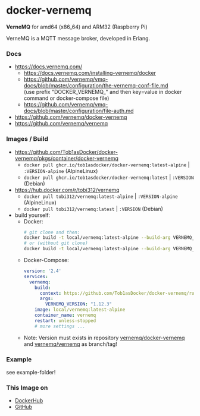 # docker-vernemq
**VerneMQ** for amd64 (x86_64) and ARM32 (Raspberry Pi)

VerneMQ is a MQTT message broker, developed in Erlang.

### Docs

* https://docs.vernemq.com/
  * https://docs.vernemq.com/installing-vernemq/docker
  * https://github.com/vernemq/vmq-docs/blob/master/configuration/the-vernemq-conf-file.md  
   (use prefix "DOCKER_VERNEMQ_" and then key=value in docker command or docker-compose file)
  * https://github.com/vernemq/vmq-docs/blob/master/configuration/file-auth.md
* https://github.com/vernemq/docker-vernemq
* https://github.com/vernemq/vernemq

### Images / Build

* https://github.com/Tob1asDocker/docker-vernemq/pkgs/container/docker-vernemq
  * `docker pull ghcr.io/tob1asdocker/docker-vernemq:latest-alpine` | `:VERSION-alpine` (AlpineLinux)
  * `docker pull ghcr.io/tob1asdocker/docker-vernemq:latest` | `:VERSION` (Debian)
* https://hub.docker.com/r/tobi312/vernemq
  * `docker pull tobi312/vernemq:latest-alpine` | `:VERSION-alpine` (AlpineLinux)
  * `docker pull tobi312/vernemq:latest` | `:VERSION` (Debian)
* build yourself:
  * Docker:  
    ```sh
    # git clone and then:
    docker build -t local/vernemq:latest-alpine --build-arg VERNEMQ_VERSION="1.12.3" -f vernemq.alpine.Dockerfile .
    # or (without git clone)
    docker build -t local/vernemq:latest-alpine --build-arg VERNEMQ_VERSION="1.12.3" https://github.com/Tob1asDocker/docker-vernemq/raw/main/vernemq.alpine.Dockerfile
    ```  
  * Docker-Compose:  
    ```yml
    version: '2.4'
    services:
      vernemq:
        build: 
          context: https://github.com/Tob1asDocker/docker-vernemq/raw/main/vernemq.alpine.Dockerfile
          args:
            VERNEMQ_VERSION: "1.12.3"
        image: local/vernemq:latest-alpine
        container_name: vernemq
        restart: unless-stopped
        # more settings ...
    ``` 
  * Note: Version must exists in repository [vernemq/docker-vernemq](https://github.com/vernemq/docker-vernemq) and [vernemq/vernemq](https://github.com/vernemq/vernemq) as branch/tag!

### Example

see example-folder!

### This Image on
* [DockerHub](https://hub.docker.com/r/tobi312/vernemq)
* [GitHub](https://github.com/Tob1asDocker/docker-vernemq)